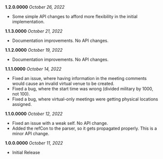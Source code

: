 **1.2.0.0000** *October 26, 2022*

- Some simple API changes to afford more flexibility in the initial implementation.

**1.1.3.0000** *October 21, 2022*

- Documentation improvements. No API changes.

**1.1.2.0000** *October 19, 2022*

- Documentation improvements. No API changes.

**1.1.1.0000** *October 14, 2022*

- Fixed an issue, where having information in the meeting comments would cause an invalid virtual venue to be created.
- Fixed a bug, where the start time was wrong (divided military by 1000, not 100).
- Fixed a bug, where virtual-only meetings were getting physical locations assigned.

**1.1.0.0000** *October 12, 2022*

- Fixed an issue with a weak self. No API change.
- Added the refCon to the parser, so it gets propagated properly. This is a minor API change.

**1.0.0.0000** *October 11, 2022*

- Initial Release
